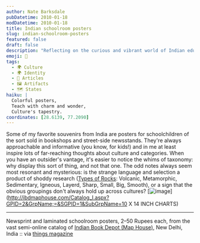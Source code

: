 ```yaml
---
author: Nate Barksdale
pubDatetime: 2010-01-18
modDatetime: 2010-01-18
title: Indian schoolroom posters
slug: indian-schoolroom-posters
featured: false
draft: false
description: "Reflecting on the curious and vibrant world of Indian educational posters, a blend of culture and taxonomy awaits discovery."
emoji: 🏫
tags:
  - 🌍 Culture
  - 🌍 Identity
  - 📖 Articles
  - 🖼️ Artifacts
  - 🗺️ States
haiku: |
  Colorful posters,  
  Teach with charm and wonder,  
  Culture's tapestry.
coordinates: [28.6139, 77.2090]
---
```


Some of my favorite souvenirs from India are posters for schoolchildren of the sort sold in bookshops and street-side newsstands. They're always approachable and informative (you know, for kids!) and in me at least inspire lots of far-reaching thoughts about culture and categories. When you have an outsider's vantage, it's easier to notice the whims of taxonomy: why display this sort of thing, and not that one. The odd notes always seem most resonant and mysterious: is the strange language and selection a product of shoddy research ([Types of Rocks](https://www.google.com/search?q=%22Types%20of%20Rocks%22%20ibdmaphouse.com): Volcanic, Metamorphic, Sedimentary, Igneous, Layerd, Sharp, Small, Big, Smooth), or a sign that the obvious groupings don't always hold up across cultures? [![image](http://culture-making.com/media/maphouse.jpg)](http://ibdmaphouse.com/Catalog_I.aspx?GPID=2&GrpName;=&SGPID=1&SubGrpName=10 X 14 INCH CHARTS)

---

Newsprint and laminated schoolroom posters, 2–50 Rupees each, from the vast semi-online catalog of [Indian Book Depot (Map House)](https://www.google.com/search?q=%22Indian%20Book%20Depot%20%28Map%20House%29%22%20ibdmaphouse.com), New Delhi, India :: via [things magazine](http://www.thingsmagazine.net/)
